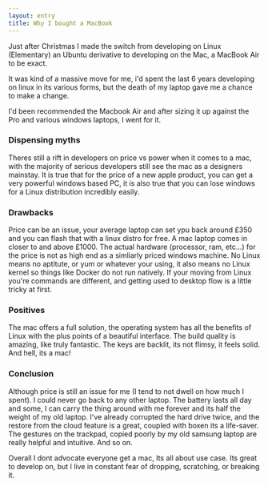 ```yaml
---
layout: entry
title: Why I bought a MacBook
---
```


Just after Christmas I made the switch from developing on Linux (Elementary) an Ubuntu derivative to developing on the Mac, a MacBook Air to be exact.

It was kind of a massive move for me, i'd spent the last 6 years developing on linux in its various forms, but the death of my laptop gave me a chance to make a change.

I'd been recommended the Macbook Air and after sizing it up against the Pro and various windows laptops, I went for it.

### Dispensing myths
Theres still a rift in developers on price vs power when it comes to a mac, with the majority of serious developers still see the mac as a designers mainstay.
It is true that for the price of a new apple product, you can get a very powerful windows based PC, it is also true that you can lose windows for a Linux distribution incredibly easily.

### Drawbacks
Price can be an issue, your average laptop can set ypu back around &pound;350 and you can flash that with a linux distro for free. A mac laptop comes in closer to and above &pound;1000. The actual hardware (processor, ram, etc...) for the price is not as high end as a simliarly priced windows machine.
No Linux means no aptitute, or yum or whatever your using, it also means no Linux kernel so things like Docker do not run natively.
If your moving from Linux you're commands are different, and getting used to desktop flow is a little tricky at first.

### Positives
The mac offers a full solution, the operating system has all the benefits of Linux with the plus points of a beautiful interface.
The build quality is amazing, like truly fantastic. The keys are backlit, its not flimsy, it feels solid. 
And hell, its a mac!

### Conclusion
Although price is still an issue for me (I tend to not dwell on how much I spent). I could never go back to any other laptop.
The battery lasts all day and some, I can carry the thing around with me forever and its half the weight of my old laptop.
I've already corrupted the hard drive twice, and the restore from the cloud feature is a great, coupled with boxen its a life-saver.
The gestures on the trackpad, copied poorly by my old samsung laptop are really helpful and intuitive.
And so on.

Overall I dont advocate everyone get a mac, Its all about use case. Its great to develop on, but I live in constant fear of dropping, scratching, or breaking it.



